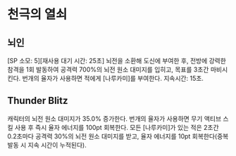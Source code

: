# 천극의 열쇠

## 뇌인

[SP 소모: 5][재사용 대기 시간: 25초] 뇌전을 소환해 도신에 부여한 후, 전방에 강력한 참격을 1회 발동하여 공격력 700%의 뇌전 원소 대미지를 입히고, 목표를 3초간 마비시킨다. 번개의 율자가 사용하면 적에게 [나루카미]를 부여한다. 지속시간: 15초.

## Thunder Blitz

캐릭터의 뇌전 원소 대미지가 35.0% 증가한다. 번개의 율자가 사용하면 무기 액티브 스킬 사용 후 즉시 율자 에너지를 100pt 회복한다. 모든 [나루카미]가 있는 적은 2초간 0.2초마다 공격력 30%의 뇌전 원소 대미지를 받고, 율자 에너지를 10pt 회복한다(중복 발동 시 지속 시간이 누적된다).
